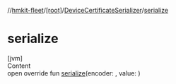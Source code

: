 //[hmkit-fleet](../../../index.md)/[[root]](../index.md)/[DeviceCertificateSerializer](index.md)/[serialize](serialize.md)



# serialize  
[jvm]  
Content  
open override fun [serialize](serialize.md)(encoder: , value: )  



